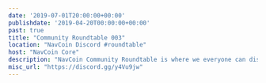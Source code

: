 ```yaml
---
date: '2019-07-01T20:00:00+00:00'
publishdate: '2019-04-20T00:00:00+00:00'
past: true
title: "Community Roundtable 003"
location: "NavCoin Discord #roundtable"
host: "NavCoin Core"
description: "NavCoin Community Roundtable is where we everyone can discuss what's going on in the project and how we can work together. The roundtables will be held at 8pm GMT on the first Monday of every month on the NavCoin Discord server, channel #roundtable."
misc_url: "https://discord.gg/y4Vu9jw"
---
```

